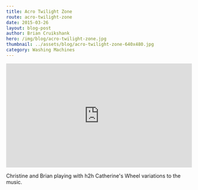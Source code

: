 ```yaml
---
title: Acro Twilight Zone
route: acro-twilight-zone
date: 2015-03-26
layout: blog-post
author: Brian Cruikshank
hero: /img/blog/acro-twilight-zone.jpg
thumbnail: ../assets/blog/acro-twilight-zone-640x480.jpg
category: Washing Machines
---
```

<style>.embed-container { position: relative; padding-bottom: 56.25%; height: 0; overflow: hidden; max-width: 100%; } .embed-container iframe, .embed-container object, .embed-container embed { position: absolute; top: 0; left: 0; width: 100%; height: 100%; }</style><div class='embed-container'><iframe src='https://www.youtube.com/embed/cBN8chHBmxA' frameborder='0' allowfullscreen></iframe></div>

Christine and Brian playing with h2h Catherine's Wheel variations to the music.
